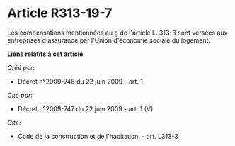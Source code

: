 # Article R313-19-7

Les compensations mentionnées au g de l'article L. 313-3 sont versées aux entreprises d'assurance par l'Union d'économie
sociale du logement.

**Liens relatifs à cet article**

_Créé par_:

  - Décret n°2009-746 du 22 juin 2009 - art. 1

_Cité par_:

  - Décret n°2009-747 du 22 juin 2009 - art. 1 (V)

_Cite_:

  - Code de la construction et de l'habitation. - art. L313-3
